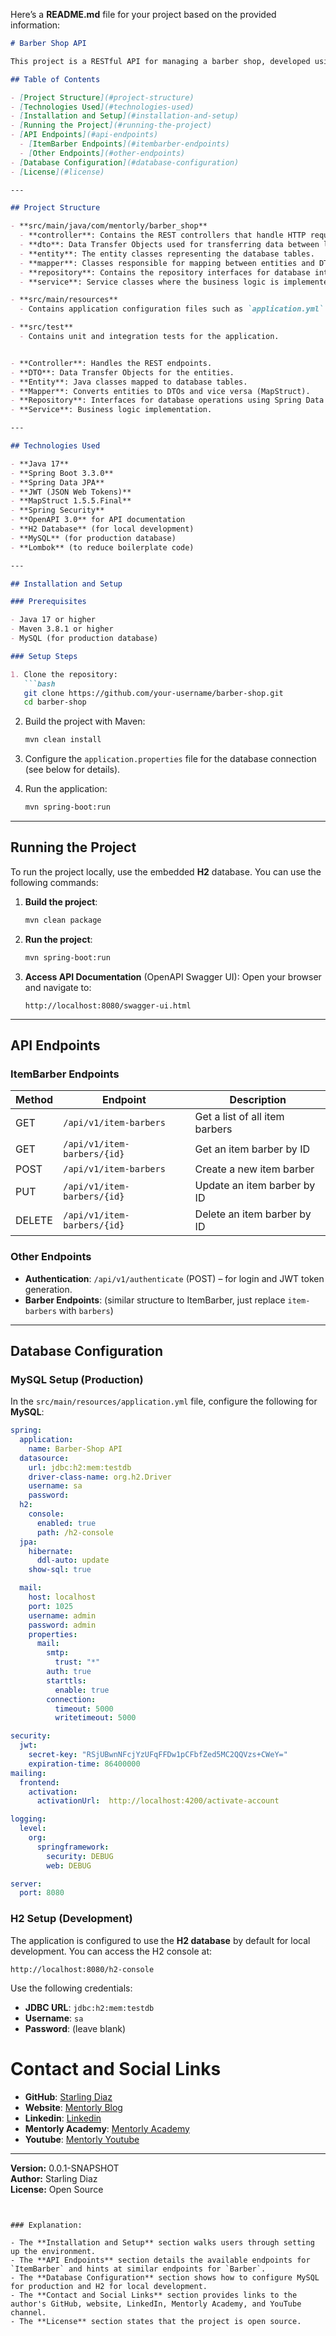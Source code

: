 Here’s a **README.md** file for your project based on the provided information:

```markdown
# Barber Shop API

This project is a RESTful API for managing a barber shop, developed using Spring Boot. It includes functionality to manage barbers, items related to barbers (like tools), and provides authentication through JWT tokens. The project follows best practices for REST API development and includes integration with a MySQL database, OpenAPI for API documentation, and uses H2 for local testing.

## Table of Contents

- [Project Structure](#project-structure)
- [Technologies Used](#technologies-used)
- [Installation and Setup](#installation-and-setup)
- [Running the Project](#running-the-project)
- [API Endpoints](#api-endpoints)
  - [ItemBarber Endpoints](#itembarber-endpoints)
  - [Other Endpoints](#other-endpoints)
- [Database Configuration](#database-configuration)
- [License](#license)

---

## Project Structure

- **src/main/java/com/mentorly/barber_shop**  
  - **controller**: Contains the REST controllers that handle HTTP requests and responses.
  - **dto**: Data Transfer Objects used for transferring data between layers.
  - **entity**: The entity classes representing the database tables.
  - **mapper**: Classes responsible for mapping between entities and DTOs.
  - **repository**: Contains the repository interfaces for database interactions using Spring Data JPA.
  - **service**: Service classes where the business logic is implemented.

- **src/main/resources**
  - Contains application configuration files such as `application.yml` for environment-specific settings.

- **src/test**
  - Contains unit and integration tests for the application.


- **Controller**: Handles the REST endpoints.
- **DTO**: Data Transfer Objects for the entities.
- **Entity**: Java classes mapped to database tables.
- **Mapper**: Converts entities to DTOs and vice versa (MapStruct).
- **Repository**: Interfaces for database operations using Spring Data JPA.
- **Service**: Business logic implementation.

---

## Technologies Used

- **Java 17**
- **Spring Boot 3.3.0**
- **Spring Data JPA**
- **JWT (JSON Web Tokens)**
- **MapStruct 1.5.5.Final**
- **Spring Security**
- **OpenAPI 3.0** for API documentation
- **H2 Database** (for local development)
- **MySQL** (for production database)
- **Lombok** (to reduce boilerplate code)

---

## Installation and Setup

### Prerequisites

- Java 17 or higher
- Maven 3.8.1 or higher
- MySQL (for production database)

### Setup Steps

1. Clone the repository:
   ```bash
   git clone https://github.com/your-username/barber-shop.git
   cd barber-shop
   ```

2. Build the project with Maven:
   ```bash
   mvn clean install
   ```

3. Configure the `application.properties` file for the database connection (see below for details).

4. Run the application:
   ```bash
   mvn spring-boot:run
   ```

---

## Running the Project

To run the project locally, use the embedded **H2** database. You can use the following commands:

1. **Build the project**:
   ```bash
   mvn clean package
   ```

2. **Run the project**:
   ```bash
   mvn spring-boot:run
   ```

3. **Access API Documentation** (OpenAPI Swagger UI):
   Open your browser and navigate to:
   ```
   http://localhost:8080/swagger-ui.html
   ```

---

## API Endpoints

### ItemBarber Endpoints

| Method | Endpoint                      | Description                       |
|--------|-------------------------------|-----------------------------------|
| GET    | `/api/v1/item-barbers`         | Get a list of all item barbers    |
| GET    | `/api/v1/item-barbers/{id}`    | Get an item barber by ID          |
| POST   | `/api/v1/item-barbers`         | Create a new item barber          |
| PUT    | `/api/v1/item-barbers/{id}`    | Update an item barber by ID       |
| DELETE | `/api/v1/item-barbers/{id}`    | Delete an item barber by ID       |

### Other Endpoints

- **Authentication**: `/api/v1/authenticate` (POST) – for login and JWT token generation.
- **Barber Endpoints**: (similar structure to ItemBarber, just replace `item-barbers` with `barbers`)

---

## Database Configuration

### MySQL Setup (Production)

In the `src/main/resources/application.yml` file, configure the following for **MySQL**:

```yaml
spring:
  application:
    name: Barber-Shop API
  datasource:
    url: jdbc:h2:mem:testdb
    driver-class-name: org.h2.Driver
    username: sa
    password:
  h2:
    console:
      enabled: true
      path: /h2-console
  jpa:
    hibernate:
      ddl-auto: update
    show-sql: true

  mail:
    host: localhost
    port: 1025
    username: admin
    password: admin
    properties:
      mail:
        smtp:
          trust: "*"
        auth: true
        starttls:
          enable: true
        connection:
          timeout: 5000
          writetimeout: 5000

security:
  jwt:
    secret-key: "RSjUBwnNFcjYzUFqFFDw1pCFbfZed5MC2QQVzs+CWeY="
    expiration-time: 86400000
mailing:
  frontend:
    activation:
      activationUrl:  http://localhost:4200/activate-account

logging:
  level:
    org:
      springframework:
        security: DEBUG
        web: DEBUG

server:
  port: 8080

```

### H2 Setup (Development)

The application is configured to use the **H2 database** by default for local development. You can access the H2 console at:

```
http://localhost:8080/h2-console
```

Use the following credentials:

- **JDBC URL**: `jdbc:h2:mem:testdb`
- **Username**: `sa`
- **Password**: (leave blank)

# Contact and Social Links

- **GitHub**: [Starling Diaz](https://github.com/NSTLRD)
- **Website**: [Mentorly Blog](https://mentorly.blog/)
- **Linkedin**: [Linkedin](https://www.linkedin.com/in/starling-diaz-908225181/)
- **Mentorly Academy**: [Mentorly Academy](https://www.mentor-ly.com/)
- **Youtube**: [Mentorly Youtube](https://www.youtube.com/@Mentorly-e3b)
---

**Version:** 0.0.1-SNAPSHOT  
**Author:** Starling Diaz  
**License:** Open Source
```


### Explanation:

- The **Installation and Setup** section walks users through setting up the environment.
- The **API Endpoints** section details the available endpoints for `ItemBarber` and hints at similar endpoints for `Barber`.
- The **Database Configuration** section shows how to configure MySQL for production and H2 for local development.
- The **Contact and Social Links** section provides links to the author's GitHub, website, LinkedIn, Mentorly Academy, and YouTube channel.
- The **License** section states that the project is open source.